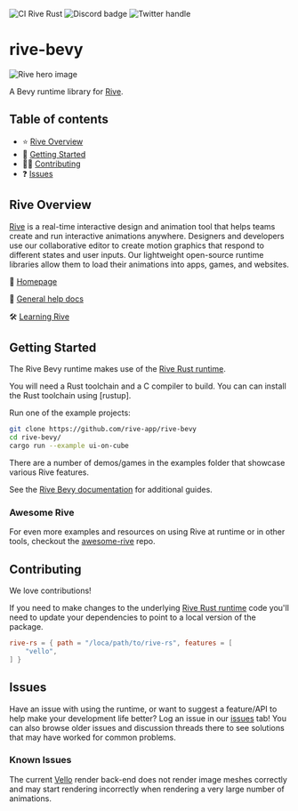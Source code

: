 ![CI Rive Rust](https://github.com/rive-app/rive-rs/actions/workflows/ci.yml/badge.svg)
![Discord badge](https://img.shields.io/discord/532365473602600965)
![Twitter handle](https://img.shields.io/twitter/follow/rive_app.svg?style=social&label=Follow)

# rive-bevy

![Rive hero image](https://cdn.rive.app/rive_logo_dark_bg.png)

A Bevy runtime library for [Rive](https://rive.app).

## Table of contents

- ⭐️ [Rive Overview](#rive-overview)
- 🚀 [Getting Started](#getting-started)
- 👨‍💻 [Contributing](#contributing)
- ❓ [Issues](#issues)

## Rive Overview

[Rive](https://rive.app) is a real-time interactive design and animation tool that helps teams
create and run interactive animations anywhere. Designers and developers use our collaborative
editor to create motion graphics that respond to different states and user inputs. Our lightweight
open-source runtime libraries allow them to load their animations into apps, games, and websites.

🏡 [Homepage](https://rive.app/)

📘 [General help docs](https://help.rive.app/)

🛠 [Learning Rive](https://rive.app/learn-rive/)

## Getting Started

The Rive Bevy runtime makes use of the [Rive Rust runtime](https://github.com/rive-app/rive-rs).

You will need a Rust toolchain and a C compiler to build. You can can install
the Rust toolchain using [rustup].

Run one of the example projects:

```bash
git clone https://github.com/rive-app/rive-bevy
cd rive-bevy/
cargo run --example ui-on-cube
```

There are a number of demos/games in the examples folder that showcase various Rive features.

See the [Rive Bevy documentation](https://help.rive.app/game-frameworks/bevy) for additional guides.

### Awesome Rive

For even more examples and resources on using Rive at runtime or in other tools, checkout the [awesome-rive](https://github.com/rive-app/awesome-rive) repo.

## Contributing

We love contributions!

If you need to make changes to the underlying [Rive Rust runtime](https://github.com/rive-app/rive-rs) code you'll need to update your dependencies to point to a local version of the package.

```TOML
rive-rs = { path = "/loca/path/to/rive-rs", features = [
    "vello",
] }
```

## Issues

Have an issue with using the runtime, or want to suggest a feature/API to help make your development
life better? Log an issue in our [issues](https://github.com/rive-app/rive-bevy/issues) tab! You
can also browse older issues and discussion threads there to see solutions that may have worked for
common problems.

### Known Issues

The current [Vello] render back-end does not render image meshes correctly and may start
rendering incorrectly when rendering a very large number of animations.

[Vello]: https://github.com/linebender/vello

